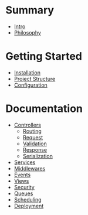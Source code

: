 # Summary

-   [Intro](./intro.md)
-   [Philosophy](./philosophy.md)

# Getting Started

-   [Installation](./installation.md)
-   [Project Structure](./project-structure.md)
-   [Configuration](./configuration.md)

# Documentation

-   [Controllers](./controllers/index.md)
    -   [Routing](./controllers/routing.md)
    -   [Request](./controllers/request.md)
    -   [Validation](./controllers/validation.md)
    -   [Response](./controllers/response.md)
    -   [Serialization]()
-   [Services](./services.md)
-   [Middlewares](./middlewares.md)
-   [Events](./events.md)
-   [Views](./views.md)
-   [Security]()
-   [Queues]()
-   [Scheduling]()
-   [Deployment]()
